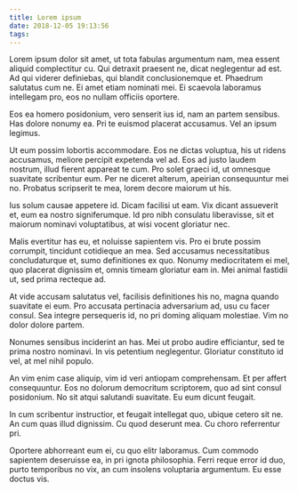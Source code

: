 ```yaml
---
title: Lorem ipsum
date: 2018-12-05 19:13:56
tags: 
---
```

Lorem ipsum dolor sit amet, ut tota fabulas argumentum nam, mea essent aliquid complectitur cu. Qui detraxit praesent ne, dicat neglegentur ad est. Ad qui viderer definiebas, qui blandit conclusionemque et. Phaedrum salutatus cum ne. Ei amet etiam nominati mei. Ei scaevola laboramus intellegam pro, eos no nullam officiis oportere.

Eos ea homero posidonium, vero senserit ius id, nam an partem sensibus. Has dolore nonumy ea. Pri te euismod placerat accusamus. Vel an ipsum legimus.

Ut eum possim lobortis accommodare. Eos ne dictas voluptua, his ut ridens accusamus, meliore percipit expetenda vel ad. Eos ad justo laudem nostrum, illud fierent appareat te cum. Pro solet graeci id, ut omnesque suavitate scribentur eum. Per ne diceret alterum, apeirian consequuntur mei no. Probatus scripserit te mea, lorem decore maiorum ut his.

Ius solum causae appetere id. Dicam facilisi ut eam. Vix dicant assueverit et, eum ea nostro signiferumque. Id pro nibh consulatu liberavisse, sit et maiorum nominavi voluptatibus, at wisi vocent gloriatur nec.

Malis evertitur has eu, et noluisse sapientem vis. Pro ei brute possim corrumpit, tincidunt cotidieque an mea. Sed accusamus necessitatibus concludaturque et, sumo definitiones ex quo. Nonumy mediocritatem ei mel, quo placerat dignissim et, omnis timeam gloriatur eam in. Mei animal fastidii ut, sed prima recteque ad.

At vide accusam salutatus vel, facilisis definitiones his no, magna quando suavitate ei eum. Pro accusata pertinacia adversarium ad, usu cu facer consul. Sea integre persequeris id, no pri doming aliquam molestiae. Vim no dolor dolore partem.

Nonumes sensibus inciderint an has. Mei ut probo audire efficiantur, sed te prima nostro nominavi. In vis petentium neglegentur. Gloriatur constituto id vel, at mel nihil populo.

An vim enim case aliquip, vim id veri antiopam comprehensam. Et per affert consequuntur. Eos no dolorum democritum scriptorem, quo ad sint consul posidonium. No sit atqui salutandi suavitate. Eu eum dicunt feugait.

In cum scribentur instructior, et feugait intellegat quo, ubique cetero sit ne. An cum quas illud dignissim. Cu quod deserunt mea. Cu choro referrentur pri.

Oportere abhorreant eum ei, cu quo elitr laboramus. Cum commodo sapientem deseruisse ea, in pri ignota philosophia. Ferri reque error id duo, purto temporibus no vix, an cum insolens voluptaria argumentum. Eu esse doctus vis.